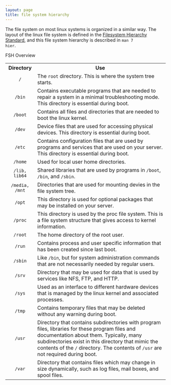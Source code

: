 ```yaml
---
layout: page
title: file system hierarchy
---
```


The file system on most linux systems is organized in a similar way. The layout of the linux file system is defined in the [Filesystem Hierarchy Standard](http://www.pathname.com/fhs/), and this file system hierarchy is described in <code>man 7 hier</code>.<br>

FSH Overview
<table>
  <tr>
    <th>Directory</th>
    <th>Use</th>
  </tr>
  <tr>
    <td align="center"><code>/</code></td>
    <td>The <code>root</code> directory. This is where the system tree starts.</td>
  </tr>
  <tr>
    <td align="center"><code>/bin</code></td>
    <td>Contains executable programs that are needed to repair a system in a minimal troubleshooting mode. This directory is essential during boot.</td>
  </tr>
  <tr>
    <td align="center"><code>/boot</code></td>
    <td>Contains all files and directories that are needed to boot the linux kernel.</td>
  </tr>
  <tr>
    <td align="center"><code>/dev</code></td>
    <td>Device files that are used for accessing physical devices. This directory is essential during boot.</td>
  </tr>
  <tr>
    <td align="center"><code>/etc</code></td>
    <td>Contains configuration files that are used by programs and services that are used on your server. This directory is essential during boot.</td>
  </tr>
  <tr>
    <td align="center"><code>/home</code></td>
    <td>Used for local user home directories.</td>
  </tr>
  <tr>
    <td align="center"><code>/lib, lib64</code></td>
    <td>Shared libraries that are used by programs in <code>/boot</code>, <code>/bin</code>, and <code>/sbin</code>.</td>
  </tr>
  <tr>
    <td align="center"><code>/media, /mnt</code></td>
    <td>Directories that are used for mounting devies in the file system tree.</td>
  </tr>
  <tr>
    <td align="center"><code>/opt</code></td>
    <td>This directory is used for optional packages that may be installed on your server.</td>
  </tr>
  <tr>
    <td align="center"><code>/proc</code></td>
    <td>This directory is used by the proc file system. This is a file system structure that gives access to kernel information.</td>
  </tr>
  <tr>
    <td align="center"><code>/root</code></td>
    <td>The home directory of the root user.</td>
  </tr>
  <tr>
    <td align="center"><code>/run</code></td>
    <td>Contains process and user specific information that has been created since last boot.</td>
  </tr>
  <tr>
    <td align="center"><code>/sbin</code></td>
    <td>Like <code>/bin</code>, but for system administration commands that are not necessarily needed by regular users.</td>
  </tr>
  <tr>
    <td align="center"><code>/srv</code></td>
    <td>Directory that may be used for data that is used by services like NFS, FTP, and HTTP.</td>
  </tr>
  <tr>
    <td align="center"><code>/sys</code></td>
    <td>Used as an interface to different hardware devices that is managed by the linux kernel and associated processes.</td>
  </tr>
  <tr>
    <td align="center"><code>/tmp</code></td>
    <td>Contains temporary files that may be deleted without any warning during boot.</td>
  </tr>
  <tr>
    <td align="center"><code>/usr</code></td>
    <td>Directory that contains subdirectories with program files, libraries for these program files and documentation about them. Typically, many subdirectories exist in this directory that mimic the contents of the <code>/</code> directory. The contents of <code>/usr</code> are not required during boot.</td>
  </tr>
  <tr>
    <td align="center"><code>/var</code></td>
    <td>Directory that contains files which may change in size dynamically, such as log files, mail boxes, and spool files.</td>
  </tr>
</table>